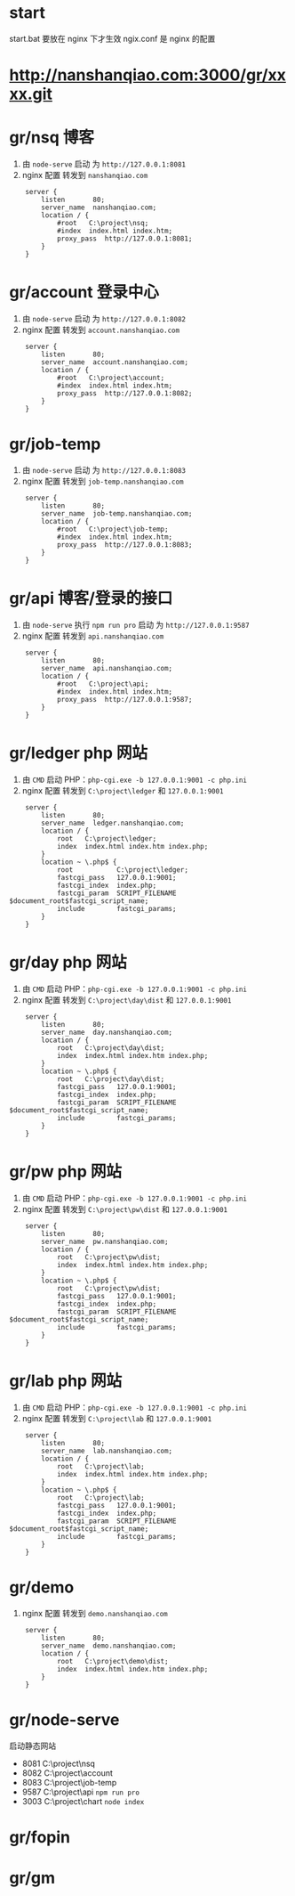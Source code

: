 # start

start.bat 要放在 nginx 下才生效
ngix.conf 是 nginx 的配置

# http://nanshanqiao.com:3000/gr/xxxx.git

# gr/nsq 博客

1. 由 `node-serve` 启动 为 `http://127.0.0.1:8081`
2. nginx 配置 转发到 `nanshanqiao.com`

```nginx
    server {
        listen       80;
        server_name  nanshanqiao.com;
        location / {
            #root   C:\project\nsq;
            #index  index.html index.htm;
			proxy_pass  http://127.0.0.1:8081;
        }
	}
```

# gr/account 登录中心

1. 由 `node-serve` 启动 为 `http://127.0.0.1:8082`
2. nginx 配置 转发到 `account.nanshanqiao.com`

```
	server {
        listen       80;
        server_name  account.nanshanqiao.com;
        location / {
            #root   C:\project\account;
            #index  index.html index.htm;
			proxy_pass  http://127.0.0.1:8082;
        }
    }
```

# gr/job-temp

1. 由 `node-serve` 启动 为 `http://127.0.0.1:8083`
2. nginx 配置 转发到 `job-temp.nanshanqiao.com`

```
	server {
        listen       80;
        server_name  job-temp.nanshanqiao.com;
        location / {
            #root   C:\project\job-temp;
            #index  index.html index.htm;
			proxy_pass  http://127.0.0.1:8083;
        }
    }
```

# gr/api 博客/登录的接口

1. 由 `node-serve` 执行 `npm run pro` 启动 为 `http://127.0.0.1:9587`
2. nginx 配置 转发到 `api.nanshanqiao.com`

```nginx
	server {
        listen       80;
        server_name  api.nanshanqiao.com;
        location / {
            #root   C:\project\api;
            #index  index.html index.htm;
			proxy_pass  http://127.0.0.1:9587;
        }
    }
```

# gr/ledger php 网站

1. 由 `CMD` 启动 PHP：`php-cgi.exe -b 127.0.0.1:9001 -c php.ini`
2. nginx 配置 转发到 `C:\project\ledger` 和 `127.0.0.1:9001`

```nginx
	server {
        listen       80;
        server_name  ledger.nanshanqiao.com;
        location / {
            root   C:\project\ledger;
            index  index.html index.htm index.php;
        }
		location ~ \.php$ {
            root           C:\project\ledger;
            fastcgi_pass   127.0.0.1:9001;
            fastcgi_index  index.php;
            fastcgi_param  SCRIPT_FILENAME  $document_root$fastcgi_script_name;
            include        fastcgi_params;
        }
    }
```

# gr/day php 网站

1. 由 `CMD` 启动 PHP：`php-cgi.exe -b 127.0.0.1:9001 -c php.ini`
2. nginx 配置 转发到 `C:\project\day\dist` 和 `127.0.0.1:9001`

```nginx
	server {
        listen       80;
        server_name  day.nanshanqiao.com;
        location / {
            root   C:\project\day\dist;
            index  index.html index.htm index.php;
        }
		location ~ \.php$ {
            root   C:\project\day\dist;
            fastcgi_pass   127.0.0.1:9001;
            fastcgi_index  index.php;
            fastcgi_param  SCRIPT_FILENAME  $document_root$fastcgi_script_name;
            include        fastcgi_params;
        }
    }
```

# gr/pw php 网站

1. 由 `CMD` 启动 PHP：`php-cgi.exe -b 127.0.0.1:9001 -c php.ini`
2. nginx 配置 转发到 `C:\project\pw\dist` 和 `127.0.0.1:9001`

```nginx
	server {
        listen       80;
        server_name  pw.nanshanqiao.com;
        location / {
            root   C:\project\pw\dist;
            index  index.html index.htm index.php;
        }
		location ~ \.php$ {
            root   C:\project\pw\dist;
            fastcgi_pass   127.0.0.1:9001;
            fastcgi_index  index.php;
            fastcgi_param  SCRIPT_FILENAME  $document_root$fastcgi_script_name;
            include        fastcgi_params;
        }
    }
```

# gr/lab php 网站

1. 由 `CMD` 启动 PHP：`php-cgi.exe -b 127.0.0.1:9001 -c php.ini`
2. nginx 配置 转发到 `C:\project\lab` 和 `127.0.0.1:9001`

```nginx
	server {
        listen       80;
        server_name  lab.nanshanqiao.com;
        location / {
            root   C:\project\lab;
            index  index.html index.htm index.php;
        }
		location ~ \.php$ {
            root   C:\project\lab;
            fastcgi_pass   127.0.0.1:9001;
            fastcgi_index  index.php;
            fastcgi_param  SCRIPT_FILENAME  $document_root$fastcgi_script_name;
            include        fastcgi_params;
        }
    }
```

# gr/demo

1. nginx 配置 转发到 `demo.nanshanqiao.com`

```nginx
	server {
        listen       80;
        server_name  demo.nanshanqiao.com;
        location / {
            root   C:\project\demo\dist;
            index  index.html index.htm index.php;
        }
    }
```

# gr/node-serve

启动静态网站

- 8081 C:\project\nsq
- 8082 C:\project\account
- 8083 C:\project\job-temp
- 9587 C:\project\api `npm run pro`
- 3003 C:\project\chart `node index`

# gr/fopin

# gr/gm
